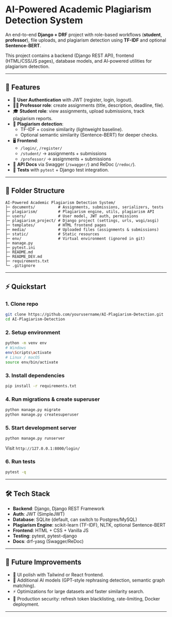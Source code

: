 # AI-Powered Academic Plagiarism Detection System

An end-to-end **Django + DRF** project with role-based workflows (**student**, **professor**), file uploads, and plagiarism detection using **TF-IDF** and optional **Sentence-BERT**.  

This project contains a backend (Django REST API), frontend (HTML/CSS/JS pages), database models, and AI-powered utilities for plagiarism detection.

---

## 🚀 Features

- 🔐 **User Authentication** with JWT (register, login, logout).
- 🧑‍🏫 **Professor role**: create assignments (title, description, deadline, file).
- 🎓 **Student role**: view assignments, upload submissions, track plagiarism reports.
- 📑 **Plagiarism detection**:
  - TF-IDF + cosine similarity (lightweight baseline).
  - Optional semantic similarity (Sentence-BERT) for deeper checks.
- 🖥️ **Frontend**:
  - `/login/`, `/register/`
  - `/student/` → assignments + submissions
  - `/professor/` → assignments + submissions
- 📜 **API Docs** via Swagger (`/swagger/`) and ReDoc (`/redoc/`).
- 🧪 **Tests** with `pytest` + Django test integration.

---

## 📂 Folder Structure

```text
AI-Powered Academic Plagiarism Detection System/
├─ documents/          # Assignments, submissions, serializers, tests
├─ plagiarism/         # Plagiarism engine, utils, plagiarism API
├─ users/              # User model, JWT auth, permissions
├─ plagiarism_project/ # Django project (settings, urls, wsgi/asgi)
├─ templates/          # HTML frontend pages
├─ media/              # Uploaded files (assignments & submissions)
├─ static/             # Static resources
├─ env/                # Virtual environment (ignored in git)
├─ manage.py
├─ pytest.ini
├─ README.md
├─ README_DEV.md
├─ requirements.txt
└─ .gitignore
```

---

## ⚡ Quickstart

### 1. Clone repo

```bash
git clone https://github.com/yourusername/AI-Plagiarism-Detection.git
cd AI-Plagiarism-Detection
```

### 2. Setup environment

```bash
python -m venv env
# Windows
env\Scripts\activate
# Linux / macOS
source env/bin/activate
```

### 3. Install dependencies

```bash
pip install -r requirements.txt
```

### 4. Run migrations & create superuser

```bash
python manage.py migrate
python manage.py createsuperuser
```

### 5. Start development server

```bash
python manage.py runserver
```

Visit `http://127.0.0.1:8000/login/`

### 6. Run tests

```bash
pytest -q
```

---

## 🛠️ Tech Stack

- **Backend**: Django, Django REST Framework
- **Auth**: JWT (SimpleJWT)
- **Database**: SQLite (default, can switch to Postgres/MySQL)
- **Plagiarism Engine**: scikit-learn (TF-IDF), NLTK, optional Sentence-BERT
- **Frontend**: HTML + CSS + Vanilla JS
- **Testing**: pytest, pytest-django
- **Docs**: drf-yasg (Swagger/ReDoc)

---

## 📌 Future Improvements

- 🎨 UI polish with Tailwind or React frontend.
- 🤖 Additional AI models (GPT-style rephrasing detection, semantic graph matching).
- ⚡ Optimizations for large datasets and faster similarity search.
- 🔐 Production security: refresh token blacklisting, rate-limiting, Docker deployment.

---
